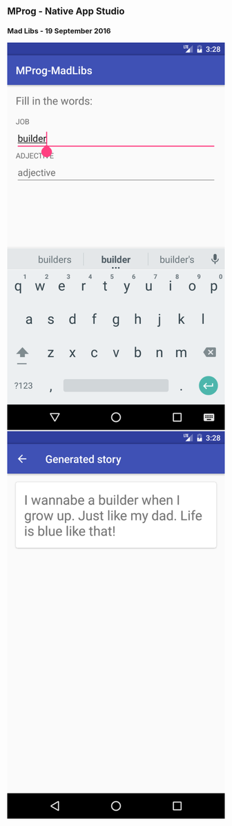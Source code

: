 ## MProg - Native App Studio
### Mad Libs - 19 September 2016
![1](/screenshots/Screenshot_1473859700.png?raw=true "Input screen")
![2](/screenshots/Screenshot_1473859713.png?raw=true "Story screen")